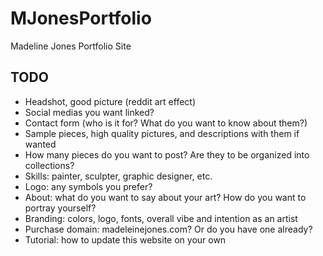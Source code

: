 # MJonesPortfolio
Madeline Jones Portfolio Site

## TODO
- Headshot, good picture (reddit art effect)
- Social medias you want linked?
- Contact form (who is it for? What do you want to know about them?)
- Sample pieces, high quality pictures, and descriptions with them if wanted
- How many pieces do you want to post? Are they to be organized into collections?
- Skills: painter, sculpter, graphic designer, etc. 
- Logo: any symbols you prefer?
- About: what do you want to say about your art? How do you want to portray yourself?
- Branding: colors, logo, fonts, overall vibe and intention as an artist
- Purchase domain: madeleinejones.com? Or do you have one already?
- Tutorial: how to update this website on your own
